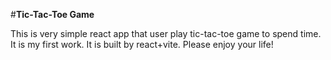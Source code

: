#**Tic-Tac-Toe Game**

This is very simple react app that user play tic-tac-toe game to spend time.
It is my first work.
It is built by react+vite.
Please enjoy your life!

